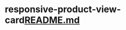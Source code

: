 # responsive-product-view-card[README.md](https://github.com/davidlayobo/responsive-product-view-card/files/13533082/README.md)
